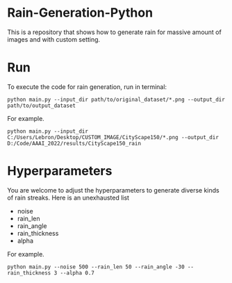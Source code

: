 # Rain-Generation-Python
This is a repository that shows how to generate rain for massive amount of images and with custom setting.

# Run
To execute the code for rain generation, run in terminal:

`python main.py --input_dir path/to/original_dataset/*.png --output_dir path/to/output_dataset`

For example.

`python main.py --input_dir C:/Users/Lebron/Desktop/CUSTOM_IMAGE/CityScape150/*.png --output_dir D:/Code/AAAI_2022/results/CityScape150_rain`

# Hyperparameters
You are welcome to adjust the hyperparameters to generate diverse kinds of rain streaks. Here is an unexhausted list
- noise
- rain_len
- rain_angle
- rain_thickness
- alpha

For example. 

`python main.py --noise 500 --rain_len 50 --rain_angle -30 --rain_thickness 3 --alpha 0.7`

